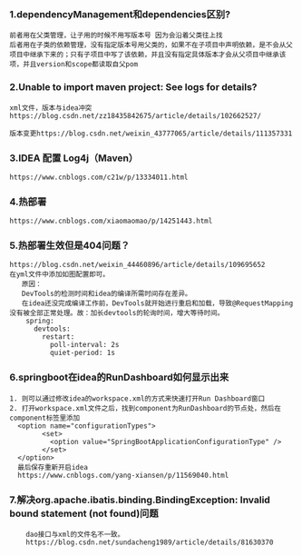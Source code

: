 
### 1.dependencyManagement和dependencies区别?
    前者用在父类管理，让子用的时候不用写版本号 因为会沿着父类往上找
    后者用在子类的依赖管理，没有指定版本号用父类的，如果不在子项目中声明依赖，是不会从父项目中继承下来的；只有子项目中写了该依赖，并且没有指定具体版本才会从父项目中继承该项，并且version和scope都读取自父pom

### 2.Unable to import maven project: See logs for details?
    xml文件，版本与idea冲突
    https://blog.csdn.net/zz18435842675/article/details/102662527/
    
    版本变更https://blog.csdn.net/weixin_43777065/article/details/111357331

   
### 3.IDEA 配置 Log4j（Maven）
    https://www.cnblogs.com/c21w/p/13334011.html
    
### 4.热部署
    https://www.cnblogs.com/xiaomaomao/p/14251443.html

### 5.热部署生效但是404问题？
    https://blog.csdn.net/weixin_44460896/article/details/109695652
    在yml文件中添加如图配置即可。
       原因：
       DevTools的检测时间和idea的编译所需时间存在差异。
       在idea还没完成编译工作前，DevTools就开始进行重启和加载，导致@RequestMapping没有被全部正常处理。故：加长devtools的轮询时间，增大等待时间。
        spring:
          devtools:
            restart:
              poll-interval: 2s
              quiet-period: 1s
   

### 6.springboot在idea的RunDashboard如何显示出来
    1. 则可以通过修改idea的workspace.xml的方式来快速打开Run Dashboard窗口
    2. 打开workspace.xml文件之后，找到component为RunDashboard的节点处，然后在component标签里添加
      <option name="configurationTypes">
            <set>
              <option value="SpringBootApplicationConfigurationType" />
            </set>
      </option>
      最后保存重新开启idea
      https://www.cnblogs.com/yang-xiansen/p/11569040.html


### 7.解决org.apache.ibatis.binding.BindingException: Invalid bound statement (not found)问题
        dao接口与xml的文件名不一致。 
        https://blog.csdn.net/sundacheng1989/article/details/81630370
